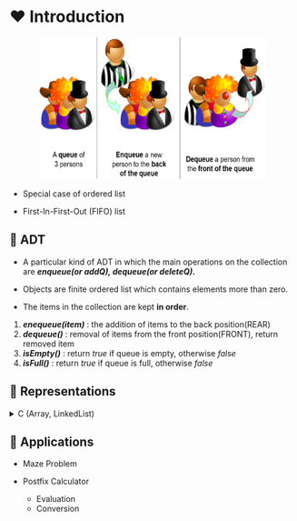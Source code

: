 # ❤️ Introduction

<p align="center">
 <img src = "./img/queue_illustration.png", height="250px", width="400px">
</p>

- Special case of ordered list

- First-In-First-Out (FIFO) list


## 🧡 ADT

- A particular kind of ADT in which the main operations on the collection are ***enqueue(or addQ), dequeue(or deleteQ).***

- Objects are finite ordered list which contains elements more than zero.
- The items in the collection are kept __in order__.

1. ___enequeue(item)___ : the addition of items to the back position(REAR)
2. ___dequeue()___ : removal of items from the front position(FRONT), return removed item
3. ___isEmpty()___ : return _true_ if queue is empty, otherwise _false_
4. ___isFull()___ : return _true_ if queue is full, otherwise _false_

## 💛 Representations

<!-- C start -->
<details>

<summary>C (Array, LinkedList) </summary>

<!-- Array start -->
<details>
<summary>With Array</summary>

- With Array, Queue implementation needs **circular** solution.

<!-- Array end -->
</details>

<!-- LinkedList start -->
<details>
<summary>With LinkedList</summary>

### 0. Queue

```C
typedef struct {
    int key;
    /* other fields */
} element;
```

```C
typedef struct queue *queuePointer;
typedef struct queue {
    element data;
    queuePointer link;
};
queuePointer front;
queuePointer rear;
```

### 1. enqueue(v)

![Enqueue](./img/linkedqueueenqueue.gif)

```C
void enqueue(element item){
    queuePointer temp;
    MALLOC(temp, sizeof(*temp));
    temp->data = item;
    temp->link = NULL;
    
    if(front)
        rear->link = temp;
    else
        front = temp;
    rear = temp;
}
```

### 2. dequeue()

- Needed the variable to save dequeued data

![Dequeue](./img/linkedqueuedequeue.gif)

```C
element dequeue(){
    stackPointer temp = front;
    element item;
    
    if(!temp)
        return isEmpty();
    
    item = temp->data;

    front = temp->link;
    free(temp);
    return item;
}
```

</details> 
<!-- LinkedList end -->

<!-- C end -->
</details>



## 💚 Applications

- Maze Problem

- Postfix Calculator

  - Evaluation
  - Conversion
